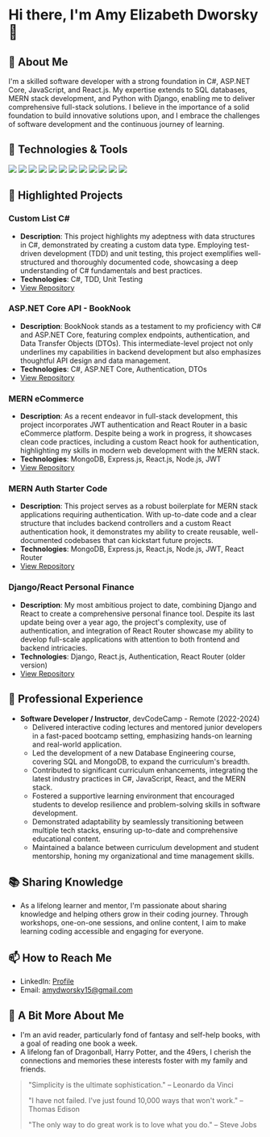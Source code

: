 # Hi there, I'm Amy Elizabeth Dworsky 👋

## 🚀 About Me
I'm a skilled software developer with a strong foundation in C#, ASP.NET Core, JavaScript, and React.js. My expertise extends to SQL databases, MERN stack development, and Python with Django, enabling me to deliver comprehensive full-stack solutions. I believe in the importance of a solid foundation to build innovative solutions upon, and I embrace the challenges of software development and the continuous journey of learning.

## 🔧 Technologies & Tools
![](https://img.shields.io/badge/Code-C%23-informational?style=flat&logo=c-sharp&logoColor=white&color=2bbc8a)
![](https://img.shields.io/badge/Framework-ASP.NET_Core-informational?style=flat&logo=.net&logoColor=white&color=2bbc8a)
![](https://img.shields.io/badge/Frontend-JavaScript-informational?style=flat&logo=javascript&logoColor=white&color=2bbc8a)
![](https://img.shields.io/badge/Library-React.js-informational?style=flat&logo=react&logoColor=white&color=2bbc8a)
![](https://img.shields.io/badge/Tools-Git-informational?style=flat&logo=git&logoColor=white&color=2bbc8a)
![](https://img.shields.io/badge/Editor-VS_Code-informational?style=flat&logo=visual-studio-code&logoColor=white&color=2bbc8a)
![](https://img.shields.io/badge/Database-SQL-informational?style=flat&logo=mysql&logoColor=white&color=2bbc8a)
![](https://img.shields.io/badge/Database-MongoDB-informational?style=flat&logo=mongodb&logoColor=white&color=2bbc8a)
![](https://img.shields.io/badge/Backend-Express.js-informational?style=flat&logo=express&logoColor=white&color=2bbc8a)
![](https://img.shields.io/badge/Runtime-Node.js-informational?style=flat&logo=node.js&logoColor=white&color=2bbc8a)
![](https://img.shields.io/badge/Code-Python-informational?style=flat&logo=python&logoColor=white&color=2bbc8a)
![](https://img.shields.io/badge/Framework-Django-informational?style=flat&logo=django&logoColor=white&color=2bbc8a)

## 🌟 Highlighted Projects

### Custom List C#
- **Description**: This project highlights my adeptness with data structures in C#, demonstrated by creating a custom data type. Employing test-driven development (TDD) and unit testing, this project exemplifies well-structured and thoroughly documented code, showcasing a deep understanding of C# fundamentals and best practices.
- **Technologies**: C#, TDD, Unit Testing
- [View Repository](https://github.com/LizzieDworsky/CustomListCSharp)

### ASP.NET Core API - BookNook
- **Description**: BookNook stands as a testament to my proficiency with C# and ASP.NET Core, featuring complex endpoints, authentication, and Data Transfer Objects (DTOs). This intermediate-level project not only underlines my capabilities in backend development but also emphasizes thoughtful API design and data management.
- **Technologies**: C#, ASP.NET Core, Authentication, DTOs
- [View Repository](https://github.com/LizzieDworsky/BookNook)

### MERN eCommerce
- **Description**: As a recent endeavor in full-stack development, this project incorporates JWT authentication and React Router in a basic eCommerce platform. Despite being a work in progress, it showcases clean code practices, including a custom React hook for authentication, highlighting my skills in modern web development with the MERN stack.
- **Technologies**: MongoDB, Express.js, React.js, Node.js, JWT
- [View Repository](https://github.com/LizzieDworsky/MERN_eCommerce)

### MERN Auth Starter Code
- **Description**: This project serves as a robust boilerplate for MERN stack applications requiring authentication. With up-to-date code and a clear structure that includes backend controllers and a custom React authentication hook, it demonstrates my ability to create reusable, well-documented codebases that can kickstart future projects.
- **Technologies**: MongoDB, Express.js, React.js, Node.js, JWT, React Router
- [View Repository](https://github.com/LizzieDworsky/MERN_Auth_Starter)

### Django/React Personal Finance
- **Description**: My most ambitious project to date, combining Django and React to create a comprehensive personal finance tool. Despite its last update being over a year ago, the project's complexity, use of authentication, and integration of React Router showcase my ability to develop full-scale applications with attention to both frontend and backend intricacies.
- **Technologies**: Django, React.js, Authentication, React Router (older version)
- [View Repository](https://github.com/LizzieDworsky/PersonalFinanceProject)

## 💼 Professional Experience
- **Software Developer / Instructor**, devCodeCamp - Remote (2022-2024)
  - Delivered interactive coding lectures and mentored junior developers in a fast-paced bootcamp setting, emphasizing hands-on learning and real-world application.
  - Led the development of a new Database Engineering course, covering SQL and MongoDB, to expand the curriculum's breadth.
  - Contributed to significant curriculum enhancements, integrating the latest industry practices in C#, JavaScript, React, and the MERN stack.
  - Fostered a supportive learning environment that encouraged students to develop resilience and problem-solving skills in software development.
  - Demonstrated adaptability by seamlessly transitioning between multiple tech stacks, ensuring up-to-date and comprehensive educational content.
  - Maintained a balance between curriculum development and student mentorship, honing my organizational and time management skills.

## 📚 Sharing Knowledge
- As a lifelong learner and mentor, I'm passionate about sharing knowledge and helping others grow in their coding journey. Through workshops, one-on-one sessions, and online content, I aim to make learning coding accessible and engaging for everyone.

## 📫 How to Reach Me
- LinkedIn: [Profile](https://www.linkedin.com/in/amy-elizabeth-dworsky/)
- Email: amydworsky15@gmail.com

## 📖 A Bit More About Me
- I'm an avid reader, particularly fond of fantasy and self-help books, with a goal of reading one book a week.
- A lifelong fan of Dragonball, Harry Potter, and the 49ers, I cherish the connections and memories these interests foster with my family and friends.

> "Simplicity is the ultimate sophistication." – Leonardo da Vinci
>
> "I have not failed. I've just found 10,000 ways that won't work." – Thomas Edison
>
> "The only way to do great work is to love what you do." – Steve Jobs

<!--
**LizzieDworsky/LizzieDworsky** is a ✨ _special_ ✨ repository because its `README.md` (this file) appears on your GitHub profile.

Here are some ideas to get you started:

- 🔭 I’m currently working on ...
- 🌱 I’m currently learning ...
- 👯 I’m looking to collaborate on ...
- 🤔 I’m looking for help with ...
- 💬 Ask me about ...
- 📫 How to reach me: ...
- 😄 Pronouns: ...
- ⚡ Fun fact: ...
-->
